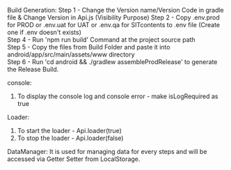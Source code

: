 
Build Generation:
Step 1 - Change the Version name/Version Code in gradle file & Change Version in Api.js (Visibility Purpose) 
Step 2 - Copy .env.prod for PROD or .env.uat for UAT or .env.qa for SITcontents to .env file (Create one if .env doesn't exists)		
Step 4 - Run 'npm run build' Command at the project source path		
Step 5 - Copy the files from Build Folder and paste it into android/app/src/main/assets/www directory		
Step 6 - Run 'cd android && ./gradlew assembleProdRelease' to generate the Release Build.		

console:
1. To display the console log and console error - make isLogRequired as true

Loader:
1. To start the loader - Api.loader(true)
2. To stop the loader - Api.loader(false)

DataManager:
It is used for managing data for every steps and will be accessed via Getter Setter from LocalStorage.

